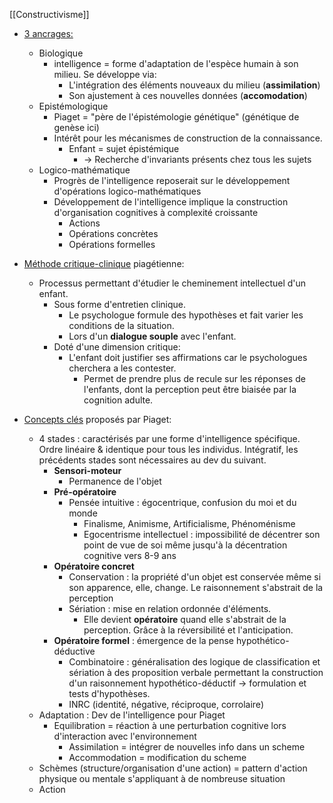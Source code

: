 [[Constructivisme]] 
- <u>3 ancrages:</u>
	- Biologique
		- intelligence = forme d'adaptation de l'espèce humain à son milieu. Se développe via:
			- L'intégration des éléments nouveaux du milieu (**assimilation**)
			- Son ajustement à ces nouvelles données (**accomodation**)
	- Epistémologique
		- Piaget = "père de l'épistémologie génétique" (génétique de genèse ici)
		- Intérêt pour les mécanismes de construction de la connaissance. 
			- Enfant = sujet épistémique 
				- -> Recherche d'invariants présents chez tous les sujets 
	- Logico-mathématique
		- Progrès de l'intelligence reposerait sur le développement d'opérations logico-mathématiques 
		- Développement de l'intelligence implique la construction d'organisation cognitives à complexité croissante 
			- Actions 
			- Opérations concrètes 
			- Opérations formelles 
- <u>Méthode critique-clinique</u> piagétienne:
	- Processus permettant d'étudier le cheminement intellectuel d'un enfant. 
		- Sous forme d'entretien clinique.
			- Le psychologue formule des hypothèses et fait varier les conditions de la situation.
			- Lors d'un **dialogue souple** avec l'enfant. 
		- Doté d'une dimension critique:
			- L'enfant doit justifier ses affirmations car le psychologues cherchera a les contester. 
				- Permet de prendre plus de recule sur les réponses de l'enfants, dont la perception peut être biaisée par la cognition adulte. 

- <u>Concepts clés</u> proposés par Piaget:
	- 4 stades : caractérisés par une forme d'intelligence spécifique. Ordre linéaire & identique pour tous les individus. Intégratif, les précédents stades sont nécessaires au dev du suivant. 
		- **Sensori-moteur**
			- Permanence de l'objet 
		- **Pré-opératoire**
			- Pensée intuitive : égocentrique, confusion du moi et du monde 
				- Finalisme, Animisme, Artificialisme, Phénoménisme 
				- Egocentrisme intellectuel : impossibilité de décentrer son point de vue de soi même  jusqu'à la décentration cognitive vers 8-9 ans
		- **Opératoire concret** 
			- Conservation : la propriété d'un objet est conservée même si son apparence, elle, change. Le raisonnement s'abstrait de la perception 
			- Sériation : mise en relation ordonnée d'éléments. 
				- Elle devient **opératoire** quand elle s'abstrait de la perception. Grâce à la réversibilité et l'anticipation.
		- **Opératoire formel** : émergence de la pense hypothético-déductive
			- Combinatoire : généralisation des logique de classification et sériation à des proposition verbale permettant la construction d'un raisonnement hypothético-déductif -> formulation et tests d'hypothèses.
			- INRC (identité, négative, réciproque, corrolaire)
	- Adaptation : Dev de l'intelligence pour Piaget
		- Equilibration = réaction à une perturbation cognitive lors d'interaction avec l'environnement
			- Assimilation = intégrer de nouvelles info dans un scheme 
			- Accommodation = modification du scheme 
	- Schèmes (structure/organisation d'une action) = pattern d'action physique ou mentale s'appliquant à de nombreuse situation
	- Action

